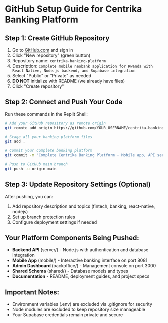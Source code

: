 # GitHub Setup Guide for Centrika Banking Platform

## Step 1: Create GitHub Repository
1. Go to [GitHub.com](https://github.com) and sign in
2. Click "New repository" (green button)
3. Repository name: `centrika-banking-platform`
4. Description: `Complete mobile neobank application for Rwanda with React Native, Node.js backend, and Supabase integration`
5. Select "Public" or "Private" as needed
6. **DO NOT** initialize with README (we already have files)
7. Click "Create repository"

## Step 2: Connect and Push Your Code

Run these commands in the Replit Shell:

```bash
# Add your GitHub repository as remote origin
git remote add origin https://github.com/YOUR_USERNAME/centrika-banking-platform.git

# Stage all your banking platform files
git add .

# Commit your complete banking platform
git commit -m "Complete Centrika Banking Platform - Mobile app, API server, Admin dashboard with Supabase integration"

# Push to GitHub main branch
git push -u origin main
```

## Step 3: Update Repository Settings (Optional)
After pushing, you can:
1. Add repository description and topics (fintech, banking, react-native, nodejs)
2. Set up branch protection rules
3. Configure deployment settings if needed

## Your Platform Components Being Pushed:
- **Backend API** (server/) - Node.js with authentication and database integration
- **Mobile App** (mobile/) - Interactive banking interface on port 8081
- **Admin Dashboard** (backoffice/) - Management console on port 3000
- **Shared Schema** (shared/) - Database models and types
- **Documentation** - README, deployment guides, and project specs

## Important Notes:
- Environment variables (.env) are excluded via .gitignore for security
- Node modules are excluded to keep repository size manageable
- Your Supabase credentials remain private and secure